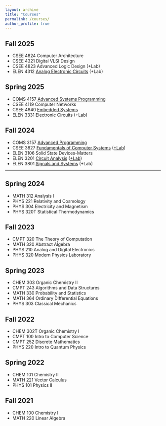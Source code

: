 ```yaml
---
layout: archive
title: "Courses"
permalink: /courses/
author_profile: true
---
```


## Fall 2025
- CSEE 4824 Computer Architecture
- CSEE 4321 Digital VLSI Design
- CSEE 4823 Advanced Logic Design (+Lab)
- ELEN 4312 [Analog Electronic Circuits](/courses/ec) (+Lab)

## Spring 2025
- COMS 4157 [Advanced Systems Programming](/courses/asp)
- CSEE 4119 Computer Networks
- CSEE 4840 [Embedded Systems](/posts/2025/05/cs)
- ELEN 3331 Electronic Circuits (+Lab)

## Fall 2024
- COMS 3157 [Advanced Programming](/articles/ap)
- CSEE 3827 [Fundamentals of Computer Systems](/courses/fundies) ([+Lab](/courses/ds-lab))
- ELEN 3106 Solid State Devices-Matters
- ELEN 3201 [Circuit Analysis](/pages/ca) ([+Lab](/pages/ca-lab))
- ELEN 3801 [Signals and Systems](/courses/ss) (+Lab)

---

## Spring 2024
- MATH 312 Analysis I
- PHYS 221 Relativity and Cosmology
- PHYS 304 Electricity and Magnetism
- PHYS 320T Statistical Thermodynamics

## Fall 2023
- CMPT 320 The Theory of Computation
- MATH 320 Abstract Algebra
- PHYS 210 Analog and Digital Electronics
- PHYS 320 Modern Physics Laboratory

## Spring 2023
- CHEM 303 Organic Chemistry II
- CMPT 243 Algorithms and Data Structures
- MATH 330 Probability and Statistics
- MATH 364 Ordinary Differential Equations
- PHYS 303 Classical Mechanics

## Fall 2022
- CHEM 302T Organic Chemistry I
- CMPT 100 Intro to Computer Science
- CMPT 252 Discrete Mathematics
- PHYS 220 Intro to Quantum Physics

## Spring 2022
- CHEM 101 Chemistry II
- MATH 221 Vector Calculus
- PHYS 101 Physics II

## Fall 2021
- CHEM 100 Chemistry I
- MATH 220 Linear Algebra
